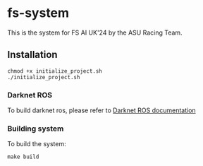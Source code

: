 # fs-system
This is the system for FS AI UK'24 by the ASU Racing Team.

## Installation

```
chmod +x initialize_project.sh
./initialize_project.sh
```

### Darknet ROS
To build darknet ros, please refer to [Darknet ROS documentation](https://github.com/asurt-fsai/darknet_ros#building)


### Building system
To build the system:

```
make build
```
